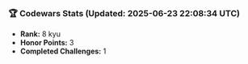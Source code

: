 ### 🏆 Codewars Stats (Updated: 2025-06-23 22:08:34 UTC)

- **Rank:** 8 kyu
- **Honor Points:** 3
- **Completed Challenges:** 1
